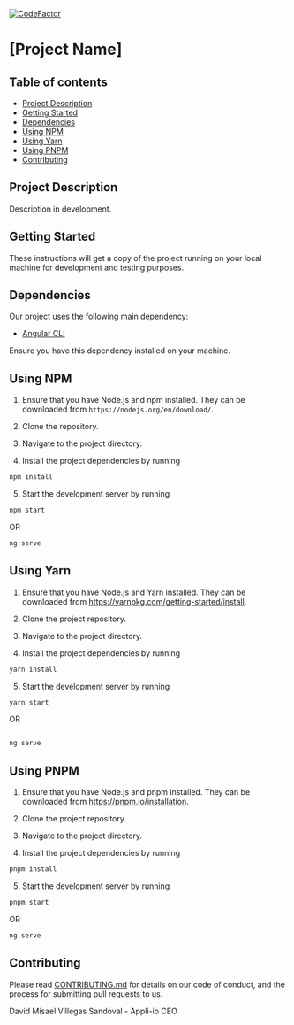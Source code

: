 [![CodeFactor](https://www.codefactor.io/repository/github/appli-io/frontend-main/badge)](https://www.codefactor.io/repository/github/appli-io/frontend-main)
# [Project Name]

## Table of contents

* [Project Description](#project-description)
* [Getting Started](#getting-started)
* [Dependencies](#dependencies)
* [Using NPM](#using-npm)
* [Using Yarn](#using-yarn)
* [Using PNPM](#using-pnpm)
* [Contributing](#contributing)

## Project Description

Description in development.

## Getting Started

These instructions will get a copy of the project running on your local machine for development and testing purposes.

## Dependencies

Our project uses the following main dependency:

- [Angular CLI](https://cli.angular.io/)

Ensure you have this dependency installed on your machine.

## Using NPM

1. Ensure that you have Node.js and npm installed. They can be downloaded from `https://nodejs.org/en/download/`.

2. Clone the repository.

3. Navigate to the project directory.

4. Install the project dependencies by running

  ```bash
  npm install
  ```

5. Start the development server by running

  ```bash
  npm start
  ```

OR

  ```bash
  ng serve
  ```

## Using Yarn
1. Ensure that you have Node.js and Yarn installed. They can be downloaded from https://yarnpkg.com/getting-started/install.

2. Clone the project repository.

3. Navigate to the project directory.

4. Install the project dependencies by running

  ```bash
  yarn install
  ```

5. Start the development server by running

  ```bash
  yarn start
  ```

OR

  ```bash

  ng serve
  ```

## Using PNPM

1. Ensure that you have Node.js and pnpm installed. They can be downloaded from https://pnpm.io/installation.

2. Clone the project repository.

3. Navigate to the project directory.

4. Install the project dependencies by running

  ```bash
  pnpm install
  ```

5. Start the development server by running

  ```bash
  pnpm start
  ```
OR

  ```bash
  ng serve
  ```

## Contributing

Please read [CONTRIBUTING.md](CONTRIBUTING.md) for details on our code of conduct, and the process for submitting pull requests to us.

David Misael Villegas Sandoval - Appli-io CEO
